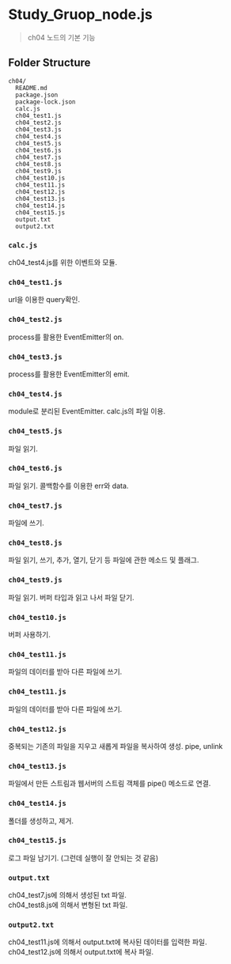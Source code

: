 # Study_Gruop_node.js

> ch04 노드의 기본 기능

## Folder Structure

```
ch04/
  README.md
  package.json
  package-lock.json
  calc.js
  ch04_test1.js
  ch04_test2.js
  ch04_test3.js
  ch04_test4.js
  ch04_test5.js
  ch04_test6.js
  ch04_test7.js
  ch04_test8.js
  ch04_test9.js
  ch04_test10.js
  ch04_test11.js
  ch04_test12.js
  ch04_test13.js
  ch04_test14.js
  ch04_test15.js
  output.txt
  output2.txt
```

### `calc.js`
ch04_test4.js를 위한 이벤트와 모듈.

### `ch04_test1.js`
url을 이용한 query확인.

### `ch04_test2.js`
process를 활용한 EventEmitter의 on.

### `ch04_test3.js`
process를 활용한 EventEmitter의 emit.

### `ch04_test4.js`
module로 분리된 EventEmitter. calc.js의 파일 이용.

### `ch04_test5.js`
파일 읽기.

### `ch04_test6.js`
파일 읽기. 콜백함수를 이용한 err와 data.

### `ch04_test7.js`
파일에 쓰기.

### `ch04_test8.js`
파일 읽기, 쓰기, 추가, 열기, 닫기 등 파일에 관한 메소드 및 플래그.

### `ch04_test9.js`
파일 읽기. 버퍼 타입과 읽고 나서 파일 닫기.

### `ch04_test10.js`
버퍼 사용하기.

### `ch04_test11.js`
파일의 데이터를 받아 다른 파일에 쓰기.

### `ch04_test11.js`
파일의 데이터를 받아 다른 파일에 쓰기.

### `ch04_test12.js`
중복되는 기존의 파일을 지우고 새롭게 파일을 복사하여 생성. pipe, unlink

### `ch04_test13.js`
파일에서 만든 스트림과 웹서버의 스트림 객체를 pipe() 메소드로 연결.

### `ch04_test14.js`
폴더를 생성하고, 제거.

### `ch04_test15.js`
로그 파일 남기기. (그런데 실행이 잘 안되는 것 같음)

### `output.txt`
ch04_test7.js에 의해서 생성된 txt 파일.<br>
ch04_test8.js에 의해서 변형된 txt 파일.

### `output2.txt`
ch04_test11.js에 의해서 output.txt에 복사된 데이터를 입력한 파일.<br>
ch04_test12.js에 의해서 output.txt에 복사 파일.